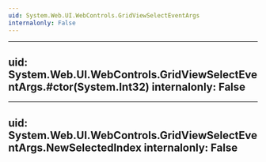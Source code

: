 ```yaml
---
uid: System.Web.UI.WebControls.GridViewSelectEventArgs
internalonly: False
---
```


---
uid: System.Web.UI.WebControls.GridViewSelectEventArgs.#ctor(System.Int32)
internalonly: False
---

---
uid: System.Web.UI.WebControls.GridViewSelectEventArgs.NewSelectedIndex
internalonly: False
---
